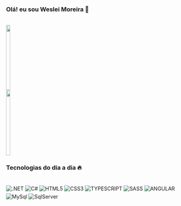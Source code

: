 ### Olá! eu sou Weslei Moreira 👋

<div align="left" style="display: inline-block"><br>
    <a href="https://github.com/wesleimoreira">
        <img height="178em" width="49%" src="https://github-readme-stats.vercel.app/api?username=wesleimoreira&show_icons=true&theme=dark&include_all_commits=true&count_private=true"/>
        <img height="180em" width="49%" src="https://github-readme-stats.vercel.app/api/top-langs/?username=wesleimoreira&layout=compact&langs_count=7&theme=dark"/>
    </a>
</div>

### Tecnologias do dia a dia 🔥

<div style="display: inline-block;"> <br>
    <img align="center" style="margin-top:5px;" alt=".NET" src="https://img.shields.io/badge/.NET-5C2D91?style=for-the-badge&logo=.net&logoColor=white" />    
    <img align="center" style="margin-top:5px;" alt="C#" src="https://img.shields.io/badge/C%23-239120?style=for-the-badge&logo=c-sharp&logoColor=white" />
    <img align="center" style="margin-top:5px;" alt="HTML5" src="https://img.shields.io/badge/HTML5-E34F26?style=for-the-badge&logo=html5&logoColor=white" />
    <img align="center" style="margin-top:5px;" alt="CSS3" src="https://img.shields.io/badge/CSS3-1572B6?style=for-the-badge&logo=css3&logoColor=white" />
    <img align="center" style="margin-top:5px;" alt="TYPESCRIPT" src="https://img.shields.io/badge/TypeScript-007ACC?style=for-the-badge&logo=typescript&logoColor=white" />
    <img align="center" style="margin-top:5px;" alt="SASS" src="https://img.shields.io/badge/Sass-CC6699?style=for-the-badge&logo=sass&logoColor=white" />
    <img align="center" style="margin-top:5px;" alt="ANGULAR" src="https://img.shields.io/badge/Angular-DD0031?style=for-the-badge&logo=angular&logoColor=white" />  
    <img align="center" style="margin-top:5px;" alt="MySql" src="https://img.shields.io/badge/MySQL-005C84?style=for-the-badge&logo=mysql&logoColor=white"/>  
    <img align="center" style="margin-top:5px;" alt="SqlServer" src="https://img.shields.io/badge/Microsoft%20SQL%20Server-CC2927?style=for-the-badge&logo=microsoft%20sql%20server&logoColor=white"/>   
</div>
  
  
